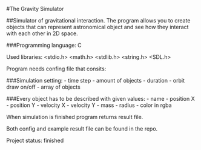 #The Gravity Simulator

##Simulator of gravitational interaction.
The program allows you to create objects that can represent astronomical object and see how they interact with each other in 2D space.

###Programming language: C

Used libraries: 
 <stdio.h>
 <math.h>
 <stdlib.h>
 <string.h>
 <SDL.h>

Program needs confing file that consits:

###Simulation setting:
	- time step
	- amount of objects
	- duration
	- orbit draw on/off
	- array of objects


###Every object has to be described with given values:
	- name
	- position X
	- position Y
	- velocity X
	- velocity Y
	- mass
	- radius
	- color in rgba

When simulation is finished program returns result file.

Both config and example result file can be found in the repo.




Project status: finished
